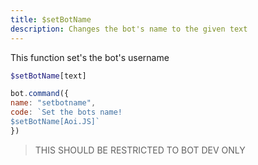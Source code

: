 ```yaml
---
title: $setBotName
description: Changes the bot's name to the given text
---
```


This function set's the bot's username

```php
$setBotName[text]
```

```javascript
bot.command({
name: "setbotname",
code: `Set the bots name! 
$setBotName[Aoi.JS]`
})
```

> THIS SHOULD BE RESTRICTED TO BOT DEV ONLY
